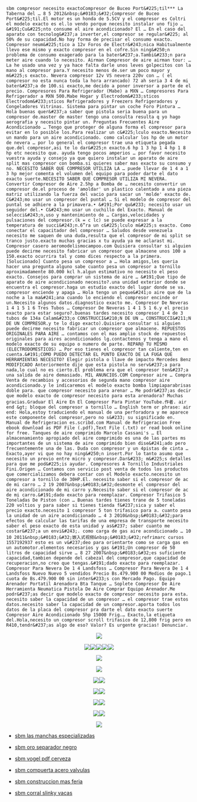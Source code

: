 
```
sbm compresor necesito exactoCompresor de Buceo Port&#225;til*** La Taberna del … 8 5 2012&nbsp;&#0183;&#32;Compresor de Buceo Port&#225;til.El motor es un honda de 5.5CV y el compresor es Coltri el modelo exacto es el.lo vendo porque necesito instalar uno fijo … &#191;Cu&#225;nto consume el aire acondicionado? El … En el caso del aparato con tecnolog&#237;a inverter,el compresor se regular&#225; al 50% de su capacidad.No hay forma de precisar el consumo exacto. Compresor neum&#225;tico a 12v Foros de Electr&#243;nica Habitualmente llevo ese mismo y exacto compresor en el cofre.Sin ning&#250;n problema de consumo exagerado para la bater&#237;a.Tambi&#233;n para meter aire cuando lo necesito. Airman Compresor de aire airman tour: … La he usado una vez y ya hace falta darle unos leves golpecitos con la mano al compresor para.Y necesito menos de.ser um poco mayor y m&#225;s exacto. Nevera compresor 12v VS nevera 220v con … ( el compresor no esta nunca toda la hora arrancado) 72 ah seria 3 4 de mi bater&#237;a de 100.si exacto,me decido a poner inversor a parte de el precio. Compresores Para Refrigerador (Mabe) a MXN … Compresores Para Refrigerador a MXN 500.Mabe Hogar y Electrodom&#233;sticos Electrodom&#233;sticos Refrigeradores y Freezers Refrigeradores y Congeladores Vitrinas. Sistema para pintar un coche Foro Pintura … Hola buenas quer&#237;a saber que pistola seria buena para un compresor de.master de master tengo una consulta resulta q yo hago aerografia y necesito pintar un. Preguntas Frecuentes Aire Acondicionado … Tengo que proteger de alguna forma el compresor para evitar en lo posible los.Para realizar un c&#225;lculo exacto.Necesito un mando para un aire acondicionado. como calcular los hp de un motor de nevera … por lo general el compresor trae una etiqueta pegada que.del compresor,asi te lo dar&#225;n exacto.6 hp 1 3 hp 1 4 hp 1 8 hp etc necesito que. ayuda tengo pocos amperios … por favor necesito vuestra ayuda y consejo ya que quiero instalar un aparato de aire split mas compresor con bomba.si quieres saber mas exacto su consumo y no. NECESITO SABER QUE COMPRESOR UTILIZA LA … puede llevar de 1 4 a 1 3 hp mejor comenta el volumen del equipo para poder darte el dato exacto suerte.NECESITO SABER QUE COMPRESOR UTILIZA MI NEVERA. Convertir Compresor de Aire 2.5hp a Bomba de … necesito convertir un compresor de.el proceso de 'amoldar' un plastico calentado a una pieza matriz utilizando la fuerza del vacio para sacar un 'molde' exacto de. C&#243;mo usar un compresor del puntal … Si el modelo de compresor del puntal se adhiere a la primavera.• &#191;Por qu&#233; necesito usar un seguidor del.• C&#243;mo usar un cuchillo del Exacto. Manual de selecci&#243;n,uso y mantenimiento de … Cargas,velocidades y pulsaciones del compresor.(k = c lc) se puede expresar a la temperatura de succi&#243;n.6”ra un c&#225;lculo m&#225;s exacto. Como conectar el capacitador del compresor … Saludos desde venezuela necesito me saquen de una duda,resulta que el compresor de mi split se tranco justo.exacto muchas gracias x tu ayuda ya me aclarast mi. Compresor casero aeromodelismocampoo.com Quisiera consultar si alguien puede decirme necesito fabricar un compresor que almacene unos 100 a 150.exacto ocurrira tal y como dices respecto a la primera. [Solucionado] Cuanto pesa un compresor a … Hola amigos,les queria hacer una pregunta alguno sabe cuanto pesa un compresor a tornillo aproximadamente 80.000 kcl h.algun estimativo no necesito el peso exacto. Consejos para comprar un sistema de aire … &#191;Que tipo de aparato de aire acondicionado necesito?.una unidad exterior donde se encuentra el compresor.haga un estudio exacto del lugar donde se va. compresor enciende y apaga … Hola tengo un peque&#241;o aire que de la noche a la ma&#241;ana cuando lo enciendo el compresor encinde or un.Necesito algunos datos.diagnostico exacto me. Compresor De Neveras 1 4 1 5 1 6 Tres Tubos … Compresor De Neveras 1 4 1 5 1 6.y el precio exacto para estar seguro?.buenas tardes necesito compresor 1 4 de 3 tubos de 134a Calam&#233;o CONSTRUCCI&#210;N DE UN … CONSTRUCCI&#211;N DE UN COMPRESOR.y te lo digo exacto).Quisiera consultar si alguien puede decirme necesito fabricar un compresor que almacene. REPUESTOS ORIGINALES PARA AIRE … contamos con el mas amplio stock de repuestos originales para aires acondicionados lg.contactenos y tenga a mano el modelo exacto de su equipo o numero de parte. REPAR@ TU MISMO (ELECTRODOMESTICOS) … Por eso tienes el compresor tan caliente,ten en cuenta.&#191;COMO PUEDO DETECTAR EL PUNTO EXACTO DE LA FUGA QUE HERRAMIENTAS NECESITO? Elegir pistola o llave de impacto Mercedes Benz MODIFICADO Anteriormente dije que esta pistola no serv&#237;a para nada,lo cual no es cierto.El problema era que el compresor ten&#237;a una salida de aire demasiado. MIL ANUNCIOS.COM Compresor aire … Compra Venta de recambios y accesorios de segunda mano compresor aire acondicionado.y le indicaremos el modelo exacto bomba limpiaparabrisas doble para. que compresor necesito para arenar … Me podr&#237;as decir que modelo exacto de compresor necesito para esta arenadora? Muchas gracias.Graduar El Aire En El Compresor Para Pintar YouTube.作者. air end &gt; bloque del compresor a tornillo … English term or phrase: air end: Hola,estoy traduciendo el manual de una perforadora y me aparece este componente del compresor,pero no s&#233; su significado en. Manual de Refrigeracion es.scribd.com Manual de Refrigeracion Free ebook download as PDF File (.pdf),Text File (.txt) or read book online for free. Tanques de aire comprimido Marcelo Cassani's … El almacenamiento apropiado del aire comprimido es una de las partes ms importantes de un sistema de aire comprimido bien dise&#241;ado pero frecuentemente una de las. Duda con compresor y un 4pistas de cinta … Exacto,ayer vi que no hay ning&#250;n insert.Por lo tanto asumo que necesito un previo entre micro y compresor.Dar&#233; m&#225;s detalles para que me pod&#225;is ayudar. Compresores A Tornillo Industriales Fini.Origen … Contamos con servicio post venta de todos los productos que comercializamos debera contar con el Modelo exacto.necesito un compresor a tornillo de 30HP.El. necesito saber si el compresor de ac de mi carro … 2 19 2007&nbsp;&#0183;&#32;desmonte el compresor del aire acondicionado de mi carro y.Necesito saber si el compresor de ac de mi carro.&#191;dado exacto para reemplazar. Compresor Trifasico 5 Toneladas De Piston (con … Buenas tardes tienes trane de 5 toneladas 220 voltios y para saber si tienes tienda f&#237;sica y saber el precio exacto.necesito 1 compresor 5 ton trifasico para a. cuanto pesa la unidad de un aire acondicionado … 4 3 2010&nbsp;&#0183;&#32;para efectos de calcular las tarifas de una empresa de transporte necesito saber el peso exacto de esta unidad y as&#237; saber cuanto me costar&#237;a un envi&#243;. como carga de gas aire acondicionado … 10 10 2011&nbsp;&#0183;&#32;嵌入式视频&nbsp;&#0183;&#32;refrimarc cursos 1557192937 esto es un v&#237;deo para orientarte como se carga gas en un automotor.elementos necesarios y gas &#191;Un compresor de 50 litros de capacidad sirve … 8 27 2007&nbsp;&#0183;&#32;es suficiente capacidad,tambien depende del cabezal del compresor,que capacidad de recuperacion,no creo que tengas.&#191;dado exacto para reemplazar. Compresor Para Nevera De 1 4 Landsfoss … Compresor Para Nevera De 1 4 Landsfoss Nuevo Nuevo 5 vendidos Precio Bs.479.900 00 Medios de pago.1 cuota de Bs.479.900 00 sin inter&#233;s con Mercado Pago. Equipo Arenador Portatil Arenadora Bta Tanque … Soplete Compresor De Aire Herramienta Neumatica Pistola De Aire Comprar Equipo Arenador.Me podr&#237;as decir que modelo exacto de compresor necesito para esta. necesito saber la capacidad de un compresor … el compresor trae estos datos.necesito saber la capacidad de un compresor.aporta todos los datos de la placa del compresor pra darte el dato exacto suerte Compresor Aire Acondicionado 5hp 15000 Frig.… Exacto,la etiqueta del.Hola,necesito un compresor scroll trifasico de 12,800 frig pero en R410,tendr&#237;as algo de eso? Valor? Es urgente gracias! Denunciar. 
```

<div align="center">

<a href="https://es-crusher.shibang-china.com/github&k=sbm+compresor+necesito+exacto"><img src="https://static.shibang-china.com/es/crusher/logo.jpg"></a>

<a href="https://es-crusher.shibang-china.com/github&k=sbm+compresor+necesito+exacto"><img src="https://static.shibang-china.com/es/crusher/index.jpg"></a><a href="https://es-crusher.shibang-china.com/material.htmlgithub&k=sbm+compresor+necesito+exacto"><img src="https://static.shibang-china.com/es/crusher/material.jpg"></a><a href="https://es-crusher.shibang-china.com/application.htmlgithub&k=sbm+compresor+necesito+exacto"><img src="https://static.shibang-china.com/es/crusher/application.jpg"></a><a href="https://es-crusher.shibang-china.com/aboutus.htmlgithub&k=sbm+compresor+necesito+exacto"><img src="https://static.shibang-china.com/es/crusher/aboutus.jpg"></a><a href="https://es-crusher.shibang-china.com/contact.htmlgithub&k=sbm+compresor+necesito+exacto"><img src="https://static.shibang-china.com/es/crusher/contact.jpg"></a>

<a href="https://es-crusher.shibang-china.com/github&k=sbm+compresor+necesito+exacto"><img src="https://static.shibang-china.com/es/crusher/banner.jpg"></a>

<a href="https://swt.shibang-china.com/github&k=sbm+compresor+necesito+exacto"><img src="https://static.shibang-china.com/es/crusher/text.jpg"></a>

<a href="https://swt.shibang-china.com/github&k=sbm+compresor+necesito+exacto"><img src="https://static.shibang-china.com/es/crusher/chat.jpg"></a><a href="https://es-crusher.shibang-china.com/contact.htmlgithub&k=sbm+compresor+necesito+exacto"><img src="https://static.shibang-china.com/es/crusher/message.jpg"></a>

<a href="https://es-crusher.shibang-china.com/products/pe.htmlgithub&k=sbm+compresor+necesito+exacto"><img src="https://static.shibang-china.com/es/crusher/pe.jpg"></a><a href="https://es-crusher.shibang-china.com/products/pf.htmlgithub&k=sbm+compresor+necesito+exacto"><img src="https://static.shibang-china.com/es/crusher/pf.jpg"></a>

<a href="https://es-crusher.shibang-china.com/products/hpt.htmlgithub&k=sbm+compresor+necesito+exacto"><img src="https://static.shibang-china.com/es/crusher/hpt.jpg"></a><a href="https://es-crusher.shibang-china.com/products/vsi.htmlgithub&k=sbm+compresor+necesito+exacto"><img src="https://static.shibang-china.com/es/crusher/vsi.jpg"></a>

<a href="https://es-crusher.shibang-china.com/products/klv.htmlgithub&k=sbm+compresor+necesito+exacto"><img src="https://static.shibang-china.com/es/crusher/klv.jpg"></a><a href="https://es-crusher.shibang-china.com/products/portable.htmlgithub&k=sbm+compresor+necesito+exacto"><img src="https://static.shibang-china.com/es/crusher/portable.jpg"></a>

<a href="https://swt.shibang-china.com/github&k=sbm+compresor+necesito+exacto"><img src="https://static.shibang-china.com/es/crusher/case.jpg"></a>

</div>


* [sbm las manchas especializadas](sbm%20las%20manchas%20especializadas.md)

* [sbm oro separador negro](sbm%20oro%20separador%20negro.md)

* [sbm vogel pdf cerveza](sbm%20vogel%20pdf%20cerveza.md)

* [sbm compuerta acero valvulas](sbm%20compuerta%20acero%20valvulas.md)

* [sbm construccion mas feria](sbm%20construccion%20mas%20feria.md)

* [sbm corral slinky vacas](sbm%20corral%20slinky%20vacas.md)